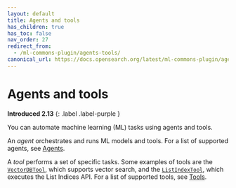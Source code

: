 ```yaml
---
layout: default
title: Agents and tools
has_children: true
has_toc: false
nav_order: 27
redirect_from:
  - /ml-commons-plugin/agents-tools/
canonical_url: https://docs.opensearch.org/latest/ml-commons-plugin/agents-tools/index/
---
```


# Agents and tools
**Introduced 2.13**
{: .label .label-purple }

You can automate machine learning (ML) tasks using agents and tools. 

An _agent_ orchestrates and runs ML models and tools. For a list of supported agents, see [Agents]({{site.url}}{{site.baseurl}}/ml-commons-plugin/agents-tools/agents/).

A _tool_ performs a set of specific tasks. Some examples of tools are the [`VectorDBTool`]({{site.url}}{{site.baseurl}}/ml-commons-plugin/agents-tools/tools/vector-db-tool/), which supports vector search, and the [`ListIndexTool`]({{site.url}}{{site.baseurl}}/ml-commons-plugin/agents-tools/tools/list-index-tool/), which executes the List Indices API. For a list of supported tools, see [Tools]({{site.url}}{{site.baseurl}}/ml-commons-plugin/agents-tools/tools/index/).

